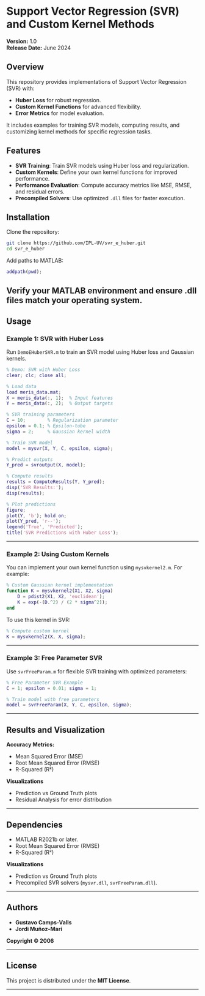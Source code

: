 # Support Vector Regression (SVR) and Custom Kernel Methods  
**Version:** 1.0  
**Release Date:** June 2024  

## Overview  
This repository provides implementations of Support Vector Regression (SVR) with:  
- **Huber Loss** for robust regression.  
- **Custom Kernel Functions** for advanced flexibility.  
- **Error Metrics** for model evaluation.  

It includes examples for training SVR models, computing results, and customizing kernel methods for specific regression tasks.  

## Features  
- **SVR Training**: Train SVR models using Huber loss and regularization.  
- **Custom Kernels**: Define your own kernel functions for improved performance.  
- **Performance Evaluation**: Compute accuracy metrics like MSE, RMSE, and residual errors.  
- **Precompiled Solvers**: Use optimized `.dll` files for faster execution.  

## Installation  
Clone the repository:  
```bash
git clone https://github.com/IPL-UV/svr_e_huber.git
cd svr_e_huber
```
Add paths to MATLAB:
```matlab
addpath(pwd);
```

Verify your MATLAB environment and ensure .dll files match your operating system.
---

## Usage

### **Example 1: SVR with Huber Loss**

Run `DemoEHuberSVR.m` to train an SVR model using Huber loss and Gaussian kernels.

```matlab
% Demo: SVR with Huber Loss
clear; clc; close all;

% Load data
load meris_data.mat;
X = meris_data(:, 1);  % Input features
Y = meris_data(:, 2);  % Output targets

% SVR training parameters
C = 10;        % Regularization parameter
epsilon = 0.1; % Epsilon-tube
sigma = 2;     % Gaussian kernel width

% Train SVR model
model = mysvr(X, Y, C, epsilon, sigma);

% Predict outputs
Y_pred = svroutput(X, model);

% Compute results
results = ComputeResults(Y, Y_pred);
disp('SVR Results:');
disp(results);

% Plot predictions
figure;
plot(Y, 'b'); hold on;
plot(Y_pred, 'r--');
legend('True', 'Predicted');
title('SVR Predictions with Huber Loss');
```

---

### **Example 2: Using Custom Kernels**

You can implement your own kernel function using `mysvkernel2.m`. For example:

```matlab
% Custom Gaussian kernel implementation
function K = mysvkernel2(X1, X2, sigma)
    D = pdist2(X1, X2, 'euclidean');
    K = exp(-(D.^2) / (2 * sigma^2));
end
```
To use this kernel in SVR:

```matlab
% Compute custom kernel
K = mysvkernel2(X, X, sigma);
```
---

### **Example 3: Free Parameter SVR**

Use `svrFreeParam.m` for flexible SVR training with optimized parameters:

```matlab
% Free Parameter SVR Example
C = 1; epsilon = 0.01; sigma = 1;

% Train model with free parameters
model = svrFreeParam(X, Y, C, epsilon, sigma);
```
---

## Results and Visualization

**Accuracy Metrics:**
- Mean Squared Error (MSE)
- Root Mean Squared Error (RMSE)
- R-Squared (R²)

**Visualizations**

- Prediction vs Ground Truth plots
- Residual Analysis for error distribution

---

## Dependencies

- MATLAB R2021b or later.
- Root Mean Squared Error (RMSE)
- R-Squared (R²)

**Visualizations**

- Prediction vs Ground Truth plots
- Precompiled SVR solvers (`mysvr.dll`, `svrFreeParam.dll`).

---


## Authors


- **Gustavo Camps-Valls**  
- **Jordi Muñoz-Marí**  


**Copyright © 2006**

---

## License

This project is distributed under the **MIT License**.

---
